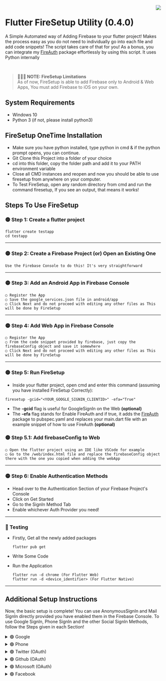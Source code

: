 <img src="https://i.ibb.co/9b9sbQS/New-Project.png" align="right">


# Flutter FireSetup Utility (0.4.0)
A Simple Automated way of Adding Firebase to your flutter project! Makes the process easy as you do not need to individually go into each file and add code snippets! The script takes care of that for you!
As a bonus, you can integrate my [FireAuth](https://github.com/synapsecode/fireauth) package effortlessly by using this script.
It uses Python internally

<br>

> **🔴🔴🔴 NOTE: FireSetup Limitations**  
> As of now, FireSetup is able to add Firebase only to Android & Web Apps, You must add Firebase to iOS on your own.

## System Requirements
* Windows 10
* Python 3 (if not, please install python3)

## FireSetup OneTime Installation
* Make sure you have python installed, type python in cmd & if the python prompt opens, you can continue.
* Git Clone this Project into a folder of your choice
* cd into this folder, copy the folder path and add it to your PATH environment variable
* Close all CMD instances and reopen and now you should be able to use firesetup from anywhere on your computer.
* To Test FireSetup, open any random directory from cmd and run the command firesetup, If you see an output, that means it works!


## Steps To Use FireSetup

### 🟡 Step 1: Create a flutter project
```batch
flutter create testapp
cd testapp
```

---

### 🟡 Step 2: Create a Firebase Project (or) Open an Existing One
  ```
  Use the Firebase Console to do this! It's very straightforward
  ```
  
 ---
 
### 🟡 Step 3: Add an Android App in Firebase Console
  ```
  ○ Register the App
  ○ Save the google_services.json file in android/app
  ○ Click Next and do not proceed with editing any other files as This will be done by FireSetup
  ```

---

### 🟡 Step 4: Add Web App in Firebase Console
  ```
  ○ Register the App
  ○ From the code snippet provided by firebase, just copy the firebaseConfig object and save it somewhere
  ○ Click Next and do not proceed with editing any other files as This will be done by FireSetup
  ```
 
---

### 🟡 Step 5: Run FireSetup
  * Inside your flutter project, open cmd and enter this command (assuming you have installed FireSetup Correctly):

  ```batch
  firesetup -gcid="<YOUR_GOOGLE_SIGNIN_CLIENTID>" -efa="True"
  ```
  
  * The **-gcid** flag is useful for GoogleSignIn on the Web **(optional)**
  * The **-efa** flag stands for Enable FireAuth and if true, it adds the [FireAuth](https://github.com/synapsecode/fireauth) package to pubspec.yaml and replaces your main.dart file with an example snippet of how to use FireAuth **(optional)**

### 🟡 Step 5.1: Add firebaseConfig to Web
  ```
  ○ Open the flutter project using an IDE like VSCode for example
  ○ Go to the /web/index.html file and replace the firebaseConfig object there with the one you copied when adding the webApp
  ```
---

### 🟡 Step 6: Enable Authentication Methods
- Head over to the Authentication Section of your Firebase Project's Console
- Click on Get Started
- Go to the SignIn Method Tab
- Enable whichever Auth Provider you need!
---

### 🔵 Testing
  * Firstly, Get all the newly added packages
    ```
    flutter pub get
    ```
  * Write Some Code
  * Run the Application

    ```
    flutter run -d chrome (For Flutter Web)
    flutter run -d <device_identifier> (For Flutter Native)
    ```
    
---

## Additional Setup Instructions
Now, the basic setup is complete! You can use AnonymousSignIn and Mail SignIn directly provided you have enabled them in the Firebase Console.
To use Google SignIn, Phone SignIn and the other Social SignIn Methods, follow the Steps given in each Section!


<details><summary>🟢 Google</summary>
  
  #### A) Enable the Google AuthProvider on the Firebase Console

  #### B) Get the GoogleSignInClientID (For FlutterWeb only)
  * Go to the [Google Cloud Platform Console](https://console.cloud.google.com)
  * Login With the Same Google Account used for Firebase
  * Open the GCP Project with the same name as your firebase project
  * Search Credentials in the Search Box and click on API Credentials
  * Copy the webClientID under OAuth 2.0 Client IDs
  * Go to /web/index.html and replace the placeholder string GCLIENTID with the copied clientID!

  #### C) Add the SHA-1 and SHA-256 Keys to Firebase
  * Go to your /android folder in the flutter project, open terminal and type this:

  ```batch
   gradlew signingReport
  ```
  * now, copy the SHA1 and SHA-256 Keys and store it somewhere.
  * Go to your firebase android app's settings in the [Firebase Console](https://console.firebase.google.com/)
  * Scroll to the bottom to 'SHA certificate fingerprints'
  * Click On 'Add Fingerprint' and add both the Keys. Done!
  
---
</details>

<details><summary>🟢 Phone</summary>
  
  #### A) Enable the Phone AuthProvider on the Firebase Console and click on Save
  
  #### B) Add the SHA-1 & SHA-256 Keys (process shown in Google's Additional Setup)
  
  #### C) Remove Android ReCaptcha Verification
  * Open your GCP Project (similar way as previously done)
  * search for Android Device Verification
  * Enable the API and done!

---
</details>

<details><summary>🟢 Twitter (OAuth)</summary>

#### A) Create Twitter OAuth App
- Go to the [Twitter Developer Console](https://developer.twitter.com/en/portal/projects-and-apps)
- Scroll Down and click on Create App
- Then Enter your App Name, copy the API Key, API Secret Key and the Bearer Token and save it somewhere

#### B) Enable the TwitterSignIn AuthProvider on the Firebase Console
- Enable the Twitter SignIn Provider in the Firebase Console
- Copy the API Key & the API Secret that you saved before and paste it in the respective fields
- Copy the CallbackURL that is provided under the API Key & API Secret Fields

#### C) Enable 3-legged-OAuth
- Go to the Settings of your Twitter App on the Developer Console, Scroll Down to Authentication Settings and click on Edit
- Enable 3-legged-oauth
- Paste the previously copied callbackURL in the respective field and also pass your website link in the respective field and click on save!
- And the Twitter OAuth SignIn Setup is Done!

---
</details>

<details><summary>🟢 Github (OAuth)</summary>

#### A) Enable the Github SignIn Provider on the Firebase Console
- Keep the Dialog Open and just copy the provided callbackURL

#### B) Create Github OAuth App
- Go to the [Gitbub Developer Settings](https://github.com/settings/developers) and click on New OAuth App
- Fill in the Details and paste the previously copied CallbackURL in the respective field and submit
- Now you will be on a App Dashboard, Copy the ClientID and save it somewhere
- Click on Generate New Client Secret and save it somewhere
- Update any other required fields and click on Update Application

#### C) Final Step
- Go back to the open dialog on the Firebase Console
- Paste the ClientID & Client Secret in their respective fields and click on Save!
- And the Github OAuth SignIn Setup is Done!
  
---
</details>

<details><summary>🟢 Microsoft (OAuth)</summary>
  
#### A) Enable the Microsoft SignIn Provider on the Firebase Console
- Keep the Dialog Open and just copy the provided redirectURL
  
#### B) Create an Microsoft Azure AD Application
- Open [MSFT Azure Portal](https://portal.azure.com/) and Sign in, You will be then redirected to the Azure Homepage
- Click on the Hamburger Icon on the Left to Reveal the Sidebar and then click on 'Azure Active Directory'
- Now, Click on 'App Registrations' in the Sidebar present on that Window
- Now, Click on the 'New Registration' Button on the top and Fill in the details
- Under the 'Supported Account Types' Heading Select the Option for 'Accounts in any organizational directory (Any Azure AD directory - Multitenant) and personal Microsoft accounts (e.g. Skype, Xbox)'
- Under the Redirect URI Heading, Select Web and paste the CallbackURL that you copied from the Firebase Console Dialog Earlier.
- After about a Minute, Your App's Dashboard will be visible Copy the 'Application (client) ID' and Save it somewhere, this will be needed later.
  
#### C) Generate a new Azure Client Secret
- In the Same Page, Under the 'Manage' heading, click on 'Certificates and Secrets' and in the page that opens, Click on 'New Client Secret'
- Fill In the Details and once created, copy the String under the 'Value' Heading and save it somewhere, this is your Client Secret.
  
#### D) Complete the Firebase AuthProvider Setup
- Now go back to the Microsoft AuthProvider Dialog and paste the Application (client) ID and the Client Secret in the required fields and Click on Save!
- The Setup is Done! Now you can use Microsoft Authentication!
  
---
</details> 

<details><summary>🟢 Facebook</summary>

#### A) Create a Facebook App using the [Facebook Developer Page](https://developers.facebook.com)
  - Create a Facebook Developer Account or convert your existing account into a Developer Account
  - Click on Create App, Select Continue and Click Continue, fill in the necessary details and proceed
  - In the Dashboard, Click on 'Set Up' under the Facebook Login Section and click on Android
  - Now, Keep Clicking Next until instructed otherwise
  - Under 'Tell Us about Your Android Project', 
    - Add your Android Project's package name (see from AndroidManifest.xml)
    - Add **<your_package_name>.MainActivity** for DefaultActivityClassName and click 'Save'. In the dialog that pops up, Click 'Use this package name'
  - Keep Clicking Next until you arrive at the KeyHashes Section
  
#### B) Getting Your Development KeyHashes
  - **Windows Command**
    - Make Sure you have KeyTool from JDK(Java Development Kit)
    - [Download OpenSSL](https://code.google.com/archive/p/openssl-for-windows/downloads)
    - Execute this code in the Command Line (Note: The KeyStore Password is your Current PC User's password`): ```keytool -exportcert -alias androiddebugkey -keystore "C:\Users\<YOUR_USERNAME>\.android\debug.keystore" | " <YOUR_PATH_TO_OPENSSL_LIBRARY>\bin\openssl" sha1 -binary | "<YOUR_PATH_TO_OPENSSL_LIBRARY>\bin\openssl" base64```
  
  - **MacOS or Linux Command**
    - Execute this code in the Command Line: ```keytool -exportcert -alias androiddebugkey -keystore ~/.android/debug.keystore | openssl sha1 -binary | openssl base64```
  - Now Save the output, This will be needeed later
  - **Universal: To Get ReleaseKey (Optional For Now)**
    - Execute this code in the Command Line: ```keytool -exportcert -alias <YOUR_RELEASE_KEY_ALIAS> -keystore <YOUR_RELEASE_KEY_PATH> | openssl sha1 -binary | openssl base64```
  - Now Paste the Copied Keys to the Key Hashes Field and click on Save
  - Continue Clicking Next until Instructed Otherwise
  
#### C) Retrieve Your FacebookAppID
  - Under 'Edit Your Resources and Manifest', copy the value of facebook_app_id and save it somewhere, this will be needed later.
  - Do not Edit anything, Just Continue, The Manual Editing Work will be handled by FireSetup automatically
  - Keep Clicking Next and once you have reached the end, Close the Page!
  
#### D) Retrieve Your AppID and AppSecret from Facebook Login Settings
  - From the Dashboard, Go to the FB App Settings
  - Copy the AppID and AppSecret and save it somewhere, this is needed later 
 
#### E) Enable the Facebook SignIn Provider on the Firebase Console
  - Enable Facebook Authentication
  - Paste the AppID & App Secret in the respective fields
  - Copy the callbackURL (or) redirectURL and save it somewhere & Click on Continue
 
#### F) Register the RedirectURL in the Facebook Login Settings
  - Go to your FB Login Settings and paste the callbackURL in Valid OAuth Redirect URLs
  
#### G) Run FireSetup in FacebookSetup Mode
  - Open your Flutter Project in the Terminal
  - Run this Command: ```firesetup -fbid="<YOUR_FACEBOOK_APP_ID>"```
  - This should Complete the Facebook Setup!
  
> Note: 🔴  You Need to Setup Facebook for iOS on your own! FireSetup cannot do it for you.
  
> Your Facebook Login App is currently in Development Mode, which means you can only login with the Account used for your Developer Account, To enable Everyone to Login, you need to Switch to Live Mode. Look it up Online.
  
---
</details>
